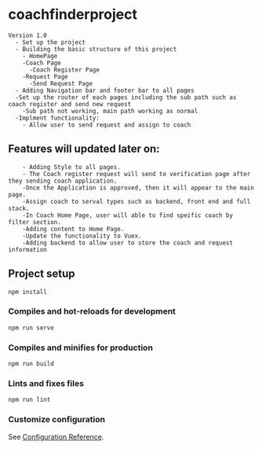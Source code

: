 # coachfinderproject
```
Version 1.0
  - Set up the project
  - Building the basic structure of this project
    - HomePage
    -Coach Page
      -Coach Register Page
    -Request Page
      -Send Request Page
  - Adding Navigation bar and footer bar to all pages
  -Set up the router of each pages including the sub path such as coach register and send new request
    -Sub path not working, main path working as normal
  -Implment functionality:
    - Allow user to send request and assign to coach 
```
## Features will updated later on:
```
    - Adding Style to all pages.
    - The Coach register request will send to verification page after they sending coach application.
    -Once the Application is approved, then it will appear to the main page.
    -Assign coach to serval types such as backend, front end and full stack.
    -In Coach Home Page, user will able to find speific coach by filter section.
    -Adding content to Home Page.
    -Update the functionality to Vuex.
    -Adding backend to allow user to store the coach and request information
```
## Project setup
```
npm install
```

### Compiles and hot-reloads for development
```
npm run serve
```

### Compiles and minifies for production
```
npm run build
```

### Lints and fixes files
```
npm run lint
```

### Customize configuration
See [Configuration Reference](https://cli.vuejs.org/config/).
